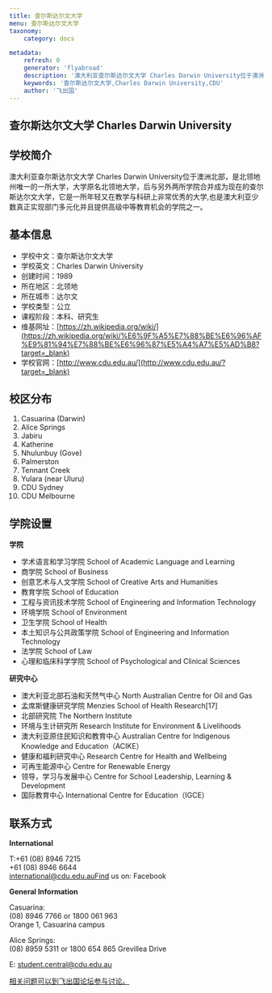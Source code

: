 ```yaml
---
title: 查尔斯达尔文大学
menu: 查尔斯达尔文大学
taxonomy:
    category: docs

metadata:
    refresh: 0
    generator: 'flyabroad'
    description: '澳大利亚查尔斯达尔文大学 Charles Darwin University位于澳洲北部，是北领地州唯一的一所大学，大学原名北领地大学，后与另外两所学院合并成为现在的查尔斯达尔文大学，它是一所年轻又在教学与科研上非常优秀的大学,也是澳大利亚少数真正实现部门多元化并且提供高级中等教育机会的学院之一。'
    keywords: '查尔斯达尔文大学,Charles Darwin University,CDU'
    author: '飞出国'
---
```


## 查尔斯达尔文大学 Charles Darwin University ##

## 学校简介 ##

澳大利亚查尔斯达尔文大学 Charles Darwin University位于澳洲北部，是北领地州唯一的一所大学，大学原名北领地大学，后与另外两所学院合并成为现在的查尔斯达尔文大学，它是一所年轻又在教学与科研上非常优秀的大学,也是澳大利亚少数真正实现部门多元化并且提供高级中等教育机会的学院之一。

## 基本信息 ##

- 学校中文：查尔斯达尔文大学  
- 学校英文：Charles Darwin University  
- 创建时间：1989  
- 所在地区：北领地   
- 所在城市：达尔文  
- 学校类型：公立   
- 课程阶段：本科、研究生  
- 维基网址：[https://zh.wikipedia.org/wiki/](https://zh.wikipedia.org/wiki/%E6%9F%A5%E7%88%BE%E6%96%AF%E9%81%94%E7%88%BE%E6%96%87%E5%A4%A7%E5%AD%B8?target=_blank)   
- 学校官网：[http://www.cdu.edu.au/](http://www.cdu.edu.au/?target=_blank)

## 校区分布 ##

1. Casuarina (Darwin)
1. Alice Springs
1. Jabiru
1. Katherine
1. Nhulunbuy (Gove)
1. Palmerston
1. Tennant Creek
1. Yulara (near Uluru)
1. CDU Sydney
1. CDU Melbourne

## 学院设置 ##

**学院**

- 学术语言和学习学院 School of Academic Language and Learning
- 商学院 School of Business
- 创意艺术与人文学院 School of Creative Arts and Humanities
- 教育学院 School of Education
- 工程与资讯技术学院 School of Engineering and Information Technology
- 环境学院 School of Environment
- 卫生学院 School of Health
- 本土知识与公共政策学院 School of Engineering and Information Technology
- 法学院 School of Law
- 心理和临床科学学院 School of Psychological and Clinical Sciences

**研究中心**

- 澳大利亚北部石油和天然气中心 North Australian Centre for Oil and Gas
- 孟席斯健康研究学院 Menzies School of Health Research[17]
- 北部研究院 The Northern Institute
- 环境与生计研究所 Research Institute for Environment & Livelihoods
- 澳大利亚原住民知识和教育中心 Australian Centre for Indigenous Knowledge and Education（ACIKE）
- 健康和福利研究中心 Research Centre for Health and Wellbeing
- 可再生能源中心 Centre for Renewable Energy
- 领导，学习与发展中心 Centre for School Leadership, Learning & Development
- 国际教育中心 International Centre for Education（IGCE）

## 联系方式 ##

**International**

T:+61 (08) 8946 7215  
+61 (08) 8946 6644  
international@cdu.edu.auFind us on: Facebook

**General Information**

Casuarina:  
(08) 8946 7766 or 1800 061 963  
Orange 1, Casuarina campus  

Alice Springs:  
(08) 8959 5311 or 1800 654 865
Grevillea Drive  

E: student.central@cdu.edu.au

[相关问题可以到飞出国论坛参与讨论。](http://bbs.fcgvisa.com/t/17245?target=_blank)